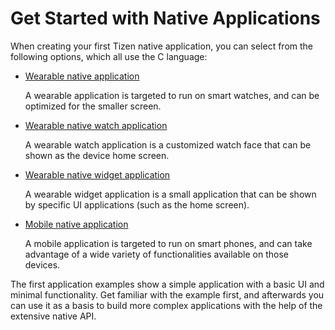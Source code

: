 # Get Started with Native Applications

When creating your first Tizen native application, you can select from the following options, which all use the C language:

-   [Wearable native application](wearable/first-app.md)

    A wearable application is targeted to run on smart watches, and can be optimized for the smaller screen.

-   [Wearable native watch application](wearable-watch/first-app-watch.md)

    A wearable watch application is a customized watch face that can be shown as the device home screen.

-   [Wearable native widget application](wearable-widget/first-app-widget.md)

    A wearable widget application is a small application that can be shown by specific UI applications (such as the home screen).

-   [Mobile native application](mobile/first-app.md)

    A mobile application is targeted to run on smart phones, and can take advantage of a wide variety of functionalities available on those devices.

The first application examples show a simple application with a basic UI and minimal functionality. Get familiar with the example first, and afterwards you can use it as a basis to build more complex applications with the help of the extensive native API.

